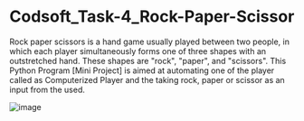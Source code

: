 # Codsoft_Task-4_Rock-Paper-Scissor
 Rock paper scissors is a hand game usually played between two people, in which each player simultaneously forms one of three shapes with an outstretched hand. These shapes are "rock", "paper", and "scissors".
 This Python Program [Mini Project] is aimed at automating one of the player called as Computerized Player and the taking rock, paper or scissor as an input from the used.

![image](https://github.com/AritraDasIT/Codsoft_Task-4_Rock-Paper-Scissor/assets/97398407/719e3be9-759e-4228-a928-168c6f5959e3)
